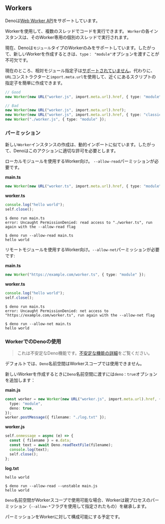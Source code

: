 ## Workers

Denoは[Web Worker API](https://developer.mozilla.org/ja/docs/Web/API/Worker/Worker)をサポートしています。

Workerを使用して、複数のスレッドでコードを実行できます。 `Worker`の各インスタンスは、そのWorker専用の個別のスレッドで実行されます。

現在、Denoは`モジュール`タイプのWorkerのみをサポートしています。したがって、新しいWorkerを作成するときは、`type： "module"`オプションを渡すことが不可欠です。

 現在のところ、相対モジュール指定子は[サポートされていません](https://github.com/denoland/deno/issues/5216)。代わりに、`URL`コンストラクターと`import.meta.url`を使用して、近くにあるスクリプトの指定子を簡単に作成できます。

```ts
// Good
new Worker(new URL("worker.js", import.meta.url).href, { type: "module" });

// Bad
new Worker(new URL("worker.js", import.meta.url).href);
new Worker(new URL("worker.js", import.meta.url).href, { type: "classic" });
new Worker("./worker.js", { type: "module" });
```

### パーミッション

新しい`Worker`インスタンスの作成は、動的インポートに似ています。したがって、Denoはこのアクションに適切な許可を必要とします。

ローカルモジュールを使用するWorker向け。 `--allow-read`パーミッションが必要です。

**main.ts**

```ts
new Worker(new URL("worker.ts", import.meta.url).href, { type: "module" });
```

**worker.ts**

```ts
console.log("hello world");
self.close();
```

```shell
$ deno run main.ts
error: Uncaught PermissionDenied: read access to "./worker.ts", run again with the --allow-read flag

$ deno run --allow-read main.ts
hello world
```

リモートモジュールを使用するWorker向け。`--allow-net`パーミッションが必要です:

**main.ts**

```ts
new Worker("https://example.com/worker.ts", { type: "module" });
```

**worker.ts**

```ts
console.log("hello world");
self.close();
```

```shell
$ deno run main.ts
error: Uncaught PermissionDenied: net access to "https://example.com/worker.ts", run again with the --allow-net flag

$ deno run --allow-net main.ts
hello world
```

### WorkerでのDenoの使用

> これは不安定なDeno機能です。[不安定な機能の詳細](stability.md)をご覧ください。

デフォルトでは、`Deno`名前空間はWorkerスコープでは使用できません。 

新しいWorkerを作成するときに`Deno`名前空間に渡すには`deno：true`オプションを追加します：

**main.js**

```ts
const worker = new Worker(new URL("worker.js", import.meta.url).href, {
  type: "module",
  deno: true,
});
worker.postMessage({ filename: "./log.txt" });
```

**worker.js**

```ts
self.onmessage = async (e) => {
  const { filename } = e.data;
  const text = await Deno.readTextFile(filename);
  console.log(text);
  self.close();
};
```

**log.txt**

```
hello world
```

```shell
$ deno run --allow-read --unstable main.js
hello world
```
`Deno`名前空間がWorkerスコープで使用可能な場合、Workerは親プロセスのパーミッション（`--allow-*`フラグを使用して指定されたもの）を継承します。

パーミッションをWorkerに対して構成可能にする予定です。
